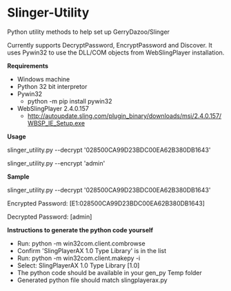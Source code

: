 # Slinger-Utility
Python utility methods to help set up GerryDazoo/Slinger

Currently supports DecryptPassword, EncryptPassword and Discover. It uses Pywin32 to use the DLL/COM objects from WebSlingPlayer installation.

**Requirements**
- Windows machine
- Python 32 bit interpretor
- Pywin32
  - python -m pip install pywin32
- WebSlingPlayer 2.4.0.157
  - http://autoupdate.sling.com/plugin_binary/downloads/msi/2.4.0.157/WBSP_IE_Setup.exe
  
**Usage**

  slinger_utility.py --decrypt '028500CA99D23BDC00EA62B380DB1643'

  slinger_utility.py --encrypt 'admin'

**Sample**

  slinger_utility.py --decrypt '028500CA99D23BDC00EA62B380DB1643'

  Encrypted Password: [E1:028500CA99D23BDC00EA62B380DB1643]

  Decrypted Password: [admin]

**Instructions to generate the python code yourself**
- Run: python -m win32com.client.combrowse
- Confirm 'SlingPlayerAX 1.0 Type Library' is in the list
- Run: python -m win32com.client.makepy -i
- Select: SlingPlayerAX 1.0 Type Library [1.0]
- The python code should be available in your gen_py Temp folder
- Generated python file should match slingplayerax.py
